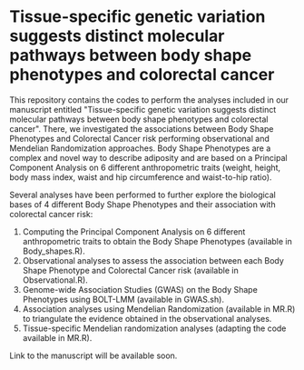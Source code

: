 # Tissue-specific genetic variation suggests distinct molecular pathways between body shape phenotypes and colorectal cancer

This repository contains the codes to perform the analyses included in our manuscript entitled "Tissue-specific genetic variation suggests distinct molecular pathways between body shape phenotypes and colorectal cancer".
There, we investigated the associations between Body Shape Phenotypes and Colorectal Cancer risk performing observational and Mendelian Randomization approaches. Body Shape Phenotypes are a complex and novel way to describe adiposity and are based on a Principal Component Analysis on 6 different anthropometric traits (weight, height, body mass index, waist and hip circumference and waist-to-hip ratio).

Several analyses have been performed to further explore the biological bases of 4 different Body Shape Phenotypes and their association with colorectal cancer risk:
  1. Computing the Principal Component Analysis on 6 different anthropometric traits to obtain the Body Shape Phenotypes (available in Body_shapes.R).
  2. Observational analyses to assess the association between each Body Shape Phenotype and Colorectal Cancer risk (available in Observational.R).
  3. Genome-wide Association Studies (GWAS) on the Body Shape Phenotypes using BOLT-LMM (available in GWAS.sh).
  4. Association analyses using Mendelian Randomization (available in MR.R) to triangulate the evidence obtained in the observational analyses.
  5. Tissue-specific Mendelian randomization analyses (adapting the code available in MR.R).

Link to the manuscript will be available soon.
